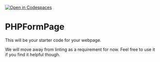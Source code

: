 [![Open in Codespaces](https://classroom.github.com/assets/launch-codespace-7f7980b617ed060a017424585567c406b6ee15c891e84e1186181d67ecf80aa0.svg)](https://classroom.github.com/open-in-codespaces?assignment_repo_id=12084260)
# PHPFormPage

This will be your starter code for your webpage.

We will move away from linting as a requirement for now.  Feel free to use it if you find it helpful though.
